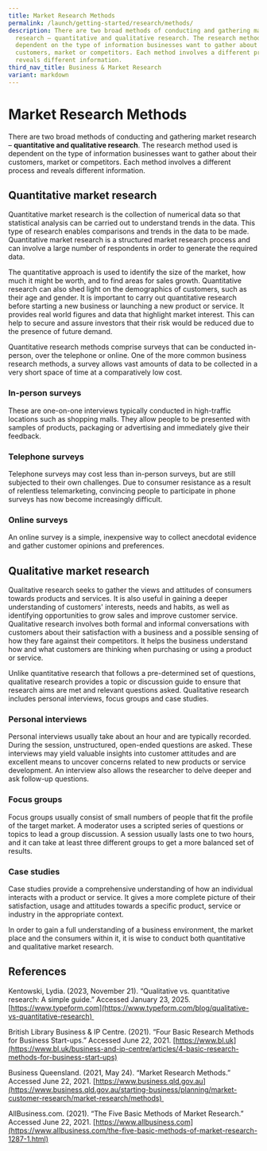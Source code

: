 ```yaml
---
title: Market Research Methods
permalink: /launch/getting-started/research/methods/
description: There are two broad methods of conducting and gathering market
  research – quantitative and qualitative research. The research method used is
  dependent on the type of information businesses want to gather about their
  customers, market or competitors. Each method involves a different process and
  reveals different information.
third_nav_title: Business & Market Research
variant: markdown
---
```

# Market Research Methods 

There are two broad methods of conducting and gathering market research – **quantitative and qualitative research**. The research method used is dependent on the type of information businesses want to gather about their customers, market or competitors. Each method involves a different process and reveals different information.  

## Quantitative market research 

Quantitative market research is the collection of numerical data so that statistical analysis can be carried out to understand trends in the data. This type of research enables comparisons and trends in the data to be made. Quantitative market research is a structured market research process and can involve a large number of respondents in order to generate the required data.  

The quantitative approach is used to identify the size of the market, how much it might be worth, and to find areas for sales growth. Quantitative research can also shed light on the demographics of customers, such as their age and gender. It is important to carry out quantitative research before starting a new business or launching a new product or service. It provides real world figures and data that highlight market interest. This can help to secure and assure investors that their risk would be reduced due to the presence of future demand.  

Quantitative research methods comprise surveys that can be conducted in-person, over the telephone or online. One of the more common business research methods, a survey allows vast amounts of data to be collected in a very short space of time at a comparatively low cost.  

### In-person surveys  


These are one-on-one interviews typically conducted in high-traffic locations such as shopping malls. They allow people to be presented with samples of products, packaging or advertising and immediately give their feedback.  

### Telephone surveys  


Telephone surveys may cost less than in-person surveys, but are still subjected to their own challenges. Due to consumer resistance as a result of relentless telemarketing, convincing people to participate in phone surveys has now become increasingly difficult.  

###   Online surveys  


An online survey is a simple, inexpensive way to collect anecdotal evidence and gather customer opinions and preferences. 

## Qualitative market research 

Qualitative research seeks to gather the views and attitudes of consumers towards products and services. It is also useful in gaining a deeper understanding of customers' interests, needs and habits, as well as identifying opportunities to grow sales and improve customer service. Qualitative research involves both formal and informal conversations with customers about their satisfaction with a business and a possible sensing of how they fare against their competitors. It helps the business understand how and what customers are thinking when purchasing or using a product or service.  

Unlike quantitative research that follows a pre\-determined set of questions, qualitative research provides a topic or discussion guide to ensure that research aims are met and relevant questions asked. Qualitative research includes personal interviews, focus groups and case studies.  

###    Personal interviews 


Personal interviews usually take about an hour and are typically recorded. During the session, unstructured, open-ended questions are asked. These interviews may yield valuable insights into customer attitudes and are excellent means to uncover concerns related to new products or service development. An interview also allows the researcher to delve deeper and ask follow-up questions. 

###    Focus groups 


Focus groups usually consist of small numbers of people that fit the profile of the target market. A moderator uses a scripted series of questions or topics to lead a group discussion. A session usually lasts one to two hours, and it can take at least three different groups to get a more balanced set of results.  

###    Case studies 


Case studies provide a comprehensive understanding of how an individual interacts with a product or service. It gives a more complete picture of their satisfaction, usage and attitudes towards a specific product, service or industry in the appropriate context.  

In order to gain a full understanding of a business environment, the market place and the consumers within it, it is wise to conduct both quantitative and qualitative market research. 

## References 

Kentowski, Lydia. (2023, November 21). “Qualitative vs. quantitative research: A simple guide.” Accessed January 23, 2025. [https://www.typeform.com](https://www.typeform.com/blog/qualitative-vs-quantitative-research) 

British Library Business & IP Centre. (2021). “Four Basic Research Methods for Business Start-ups.” Accessed June 22, 2021. [https://www.bl.uk](https://www.bl.uk/business-and-ip-centre/articles/4-basic-research-methods-for-business-start-ups)

Business Queensland. (2021, May 24). “Market Research Methods.” Accessed June 22, 2021. [https://www.business.qld.gov.au](https://www.business.qld.gov.au/starting-business/planning/market-customer-research/market-research/methods) 

AllBusiness.com. (2021). “The Five Basic Methods of Market Research.” Accessed June 22, 2021. [https://www.allbusiness.com](https://www.allbusiness.com/the-five-basic-methods-of-market-research-1287-1.html)